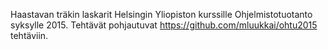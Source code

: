 Haastavan träkin laskarit Helsingin Yliopiston kurssille Ohjelmistotuotanto syksylle 2015. Tehtävät pohjautuvat https://github.com/mluukkai/ohtu2015 tehtäviin.
